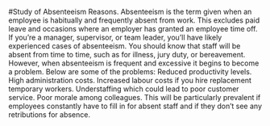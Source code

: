 #Study of Absenteeism Reasons.
Absenteeism is the term given when an employee is habitually and frequently absent from work. This excludes paid leave and occasions where an employer has granted an employee time off. If you’re a manager, supervisor, or team leader, you’ll have likely experienced cases of absenteeism. You should know that staff will be absent from time to time, such as for illness, jury duty, or bereavement. However, when absenteeism is frequent and excessive it begins to become a problem.
Below are some of the problems:
Reduced productivity levels.
High administration costs.
Increased labour costs if you hire replacement temporary workers.
Understaffing which could lead to poor customer service.
Poor morale among colleagues. This will be particularly prevalent if employees constantly have to fill in for absent staff and if they don’t see any retributions for absence.

